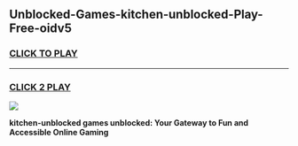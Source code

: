 
## Unblocked-Games-kitchen-unblocked-Play-Free-oidv5
<h3>
<a href="https://premium76.site?title=kitchen-unblocked&ref=10A">CLICK TO PLAY</a></h3>
<hr>

<h3>
<a href="https://premium76.site?title=kitchen-unblocked&ref=10A">CLICK 2 PLAY</a>
  
</h3>

<a href="https://premium76.site?title=kitchen-unblocked&ref=10A"><img src="https://clearcache.store/games.png"></a>


**kitchen-unblocked games unblocked: Your Gateway to Fun and Accessible Online Gaming**
